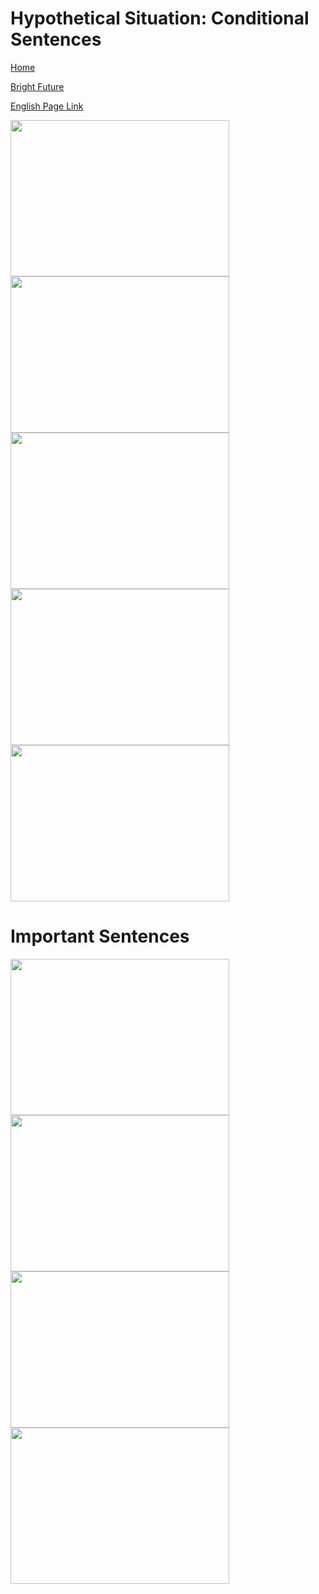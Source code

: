 # Hypothetical Situation: Conditional Sentences


[Home](all-files-links.md)

[Bright Future](bright-future.md)

[English Page Link](all-english-links.md)


<img src="https://i.ytimg.com/vi/1D7yHNMu5Bk/maxresdefault.jpg" width="350" height="250">
<img src="https://i.ytimg.com/vi/UsK_qJKN_9s/maxresdefault.jpg" width="350" height="250">

<img src="https://i.ytimg.com/vi/KodB8To-cHw/maxresdefault.jpg" width="350" height="250">
<img src="https://i.ytimg.com/vi/6kxQkYxz4g4/hq720.jpg?sqp=-oaymwEhCK4FEIIDSFryq4qpAxMIARUAAAAAGAElAADIQj0AgKJD&rs=AOn4CLC8bwo40EOvsCR87v2bzEGA_Uf_cw" width="350" height="250">
<img src="https://i.ytimg.com/vi/z92Tr2EiAZ8/maxresdefault.jpg" width="350" height="250">


# Important Sentences

<img src="https://encrypted-tbn0.gstatic.com/images?q=tbn:ANd9GcQBSu76yWgYzyRZRUxe6FLF-f2nVb8j4uPeRq0YRM8tgnXEHV3ocPNrYth8ld8KSwCCcjE&usqp=CAU" width="350" height="250">
<img src="https://encrypted-tbn0.gstatic.com/images?q=tbn:ANd9GcTE17ipXFUuOL74DeKn0a1nJs5qk35MxB2Vk_yFPaxv2q54ABprqt-GjcaxnXMh3134Gqc&usqp=CAU" width="350" height="250">
<img src="https://encrypted-tbn0.gstatic.com/images?q=tbn:ANd9GcQ4CjhMuWgMwTz5pHmqycsv6V4TR0BLPTrA2XLBakUEXPZIMu0DZsWwXVo_IVyUEUdohuU&usqp=CAU" width="350" height="250">
<img src="https://i.pinimg.com/originals/22/f1/b9/22f1b97d53dee12b089b21784f8d2782.jpg" width="350" height="250">
